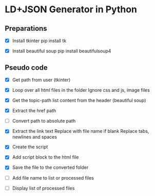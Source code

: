# LD+JSON Generator in Python

## Preparations

- [X] Install tkinter
      pip install tk

- [X] Install beautiful soup
      pip install beautifulsoup4


## Pseudo code

- [X] Get path from user (tkinter)

- [X] Loop over all html files in the folder
      Ignore css and js, image files

- [X] Get the topic-path list content from the header (beautiful soup)

- [X] Extract the href path

- [ ] Convert path to absolute path

- [X] Extract the link text
      Replace with file name if blank
      Replace tabs, newlines and spaces

- [X] Create the script

- [X] Add script block to the html file

- [X] Save the file to the converted folder

- [ ] Add file name to list or processed files

- [ ] Display list of processed files


